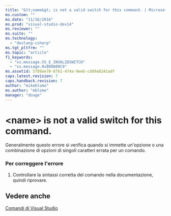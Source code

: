 ```yaml
---
title: "&lt;name&gt; is not a valid switch for this command. | Microsoft Docs"
ms.custom: ""
ms.date: "11/16/2016"
ms.prod: "visual-studio-dev14"
ms.reviewer: ""
ms.suite: ""
ms.technology: 
  - "devlang-csharp"
ms.tgt_pltfrm: ""
ms.topic: "article"
f1_keywords: 
  - "vs.message.VS_E_INVALIDSWITCH"
  - "vs.message.0x800A00C9"
ms.assetid: 5789ae78-87b1-474a-9eeb-cdd9a8241adf
caps.latest.revision: 7
caps.handback.revision: 7
author: "mikeblome"
ms.author: "mblome"
manager: "douge"
---
```

# &lt;name&gt; is not a valid switch for this command.
Generalmente questo errore si verifica quando si immette un'opzione o una combinazione di opzioni di singoli caratteri errata per un comando.  
  
### Per correggere l'errore  
  
1.  Controllare la sintassi corretta del comando nella documentazione, quindi riprovare.  
  
## Vedere anche  
 [Comandi di Visual Studio](../ide/reference/visual-studio-commands.md)